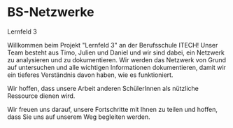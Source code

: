 # BS-Netzwerke
Lernfeld 3

Willkommen beim Projekt "Lernfeld 3" an der Berufsschule ITECH!
Unser Team besteht aus Timo, Julien und Daniel und wir sind dabei, ein Netzwerk zu analysieren und zu dokumentieren. 
Wir werden das Netzwerk von Grund auf untersuchen und alle wichtigen Informationen dokumentieren, 
damit wir ein tieferes Verständnis davon haben, wie es funktioniert. 

Wir hoffen, dass unsere Arbeit anderen SchülerInnen als nützliche Ressource dienen wird.

Wir freuen uns darauf, unsere Fortschritte mit Ihnen zu teilen und hoffen, dass Sie uns auf unserem Weg begleiten werden.
